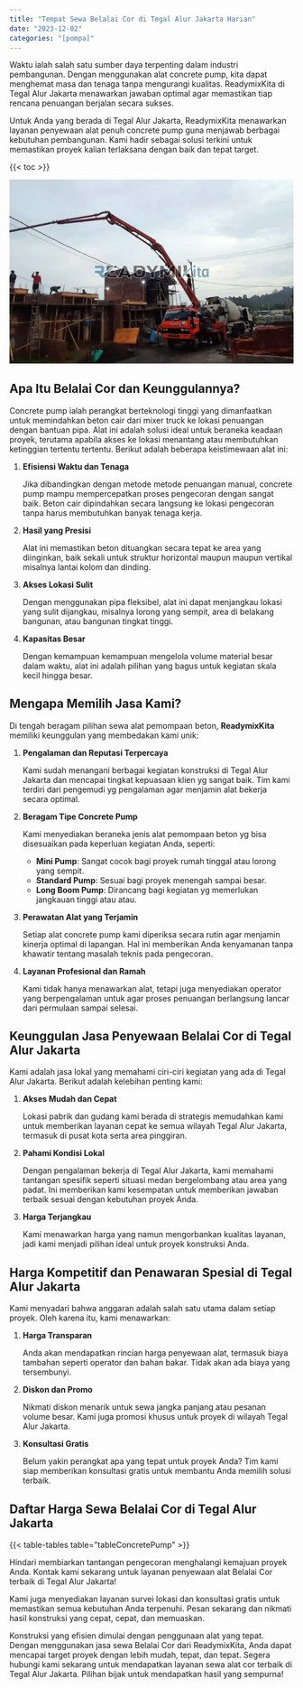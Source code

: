 ```yaml
---
title: "Tempat Sewa Belalai Cor di Tegal Alur Jakarta Harian"
date: "2023-12-02"
categories: "[pompa]"
---
```


Waktu ialah salah satu sumber daya terpenting dalam industri pembangunan. Dengan menggunakan alat concrete pump, kita dapat menghemat masa dan tenaga tanpa mengurangi kualitas. ReadymixKita di Tegal Alur Jakarta menawarkan jawaban optimal agar memastikan tiap rencana penuangan berjalan secara sukses.

Untuk Anda yang berada di Tegal Alur Jakarta, ReadymixKita menawarkan layanan penyewaan alat penuh concrete pump guna menjawab berbagai kebutuhan pembangunan. Kami hadir sebagai solusi terkini untuk memastikan proyek kalian terlaksana dengan baik dan tepat target.

{{< toc >}}

![Tempat Sewa Belalai Cor di Tegal Alur Jakarta Harian](/images/pompa/sewa-pompa-01.jpg)

## Apa Itu Belalai Cor dan Keunggulannya?

Concrete pump ialah perangkat berteknologi tinggi yang dimanfaatkan untuk memindahkan beton cair dari mixer truck ke lokasi penuangan dengan bantuan pipa. Alat ini adalah solusi ideal untuk beraneka keadaan proyek, terutama apabila akses ke lokasi menantang atau membutuhkan ketinggian tertentu tertentu. Berikut adalah beberapa keistimewaan alat ini:

1. **Efisiensi Waktu dan Tenaga**

   Jika dibandingkan dengan metode metode penuangan manual, concrete pump mampu mempercepatkan proses pengecoran dengan sangat baik. Beton cair dipindahkan secara langsung ke lokasi pengecoran tanpa harus membutuhkan banyak tenaga kerja.

2. **Hasil yang Presisi**

   Alat ini memastikan beton dituangkan secara tepat ke area yang diinginkan, baik sekali untuk struktur horizontal maupun maupun vertikal misalnya lantai kolom dan dinding.

3. **Akses Lokasi Sulit**

   Dengan menggunakan pipa fleksibel, alat ini dapat menjangkau lokasi yang sulit dijangkau, misalnya lorong yang sempit, area di belakang bangunan, atau bangunan tingkat tinggi.

4. **Kapasitas Besar**

   Dengan kemampuan kemampuan mengelola volume material besar dalam waktu, alat ini adalah pilihan yang bagus untuk kegiatan skala kecil hingga besar.

## Mengapa Memilih Jasa Kami?

Di tengah beragam pilihan sewa alat pemompaan beton, **ReadymixKita** memiliki keunggulan yang membedakan kami unik:

1. **Pengalaman dan Reputasi Terpercaya**

   Kami sudah menangani berbagai kegiatan konstruksi di Tegal Alur Jakarta dan mencapai tingkat kepuasaan klien yg sangat baik. Tim kami terdiri dari pengemudi yg pengalaman agar menjamin alat bekerja secara optimal.

2. **Beragam Tipe Concrete Pump**

   Kami menyediakan beraneka jenis alat pemompaan beton yg bisa disesuaikan pada keperluan kegiatan Anda, seperti:
   - **Mini Pump**: Sangat cocok bagi proyek rumah tinggal atau lorong yang sempit.
   - **Standard Pump**: Sesuai bagi proyek menengah sampai besar.
   - **Long Boom Pump**: Dirancang bagi kegiatan yg memerlukan jangkauan tinggi atau atau.

3. **Perawatan Alat yang Terjamin**

   Setiap alat concrete pump kami diperiksa secara rutin agar menjamin kinerja optimal di lapangan. Hal ini memberikan Anda kenyamanan tanpa khawatir tentang masalah teknis pada pengecoran.

4. **Layanan Profesional dan Ramah**

   Kami tidak hanya menawarkan alat, tetapi juga menyediakan operator yang berpengalaman untuk agar proses penuangan berlangsung lancar dari permulaan sampai selesai.

## Keunggulan Jasa Penyewaan Belalai Cor di Tegal Alur Jakarta

Kami adalah jasa lokal yang memahami ciri-ciri kegiatan yang ada di Tegal Alur Jakarta. Berikut adalah kelebihan penting kami:

1. **Akses Mudah dan Cepat**

   Lokasi pabrik dan gudang kami berada di strategis memudahkan kami untuk memberikan layanan cepat ke semua wilayah Tegal Alur Jakarta, termasuk di pusat kota serta area pinggiran.

2. **Pahami Kondisi Lokal**

   Dengan pengalaman bekerja di Tegal Alur Jakarta, kami memahami tantangan spesifik seperti situasi medan bergelombang atau area yang padat. Ini memberikan kami kesempatan untuk memberikan jawaban terbaik sesuai dengan kebutuhan proyek Anda.

3. **Harga Terjangkau**

   Kami menawarkan harga yang namun mengorbankan kualitas layanan, jadi kami menjadi pilihan ideal untuk proyek konstruksi Anda.

## Harga Kompetitif dan Penawaran Spesial di Tegal Alur Jakarta

Kami menyadari bahwa anggaran adalah salah satu utama dalam setiap proyek. Oleh karena itu, kami menawarkan:

1. **Harga Transparan**

   Anda akan mendapatkan rincian harga penyewaan alat, termasuk biaya tambahan seperti operator dan bahan bakar. Tidak akan ada biaya yang tersembunyi.

2. **Diskon dan Promo**

   Nikmati diskon menarik untuk sewa jangka panjang atau pesanan volume besar. Kami juga promosi khusus untuk proyek di wilayah Tegal Alur Jakarta.

3. **Konsultasi Gratis**

   Belum yakin perangkat apa yang tepat untuk proyek Anda? Tim kami siap memberikan konsultasi gratis untuk membantu Anda memilih solusi terbaik.

## Daftar Harga Sewa Belalai Cor di Tegal Alur Jakarta

{{< table-tables table="tableConcretePump" >}}

Hindari membiarkan tantangan pengecoran menghalangi kemajuan proyek Anda. Kontak kami sekarang untuk layanan penyewaan alat Belalai Cor terbaik di Tegal Alur Jakarta!

Kami juga menyediakan layanan survei lokasi dan konsultasi gratis untuk memastikan semua kebutuhan Anda terpenuhi. Pesan sekarang dan nikmati hasil konstruksi yang cepat, cepat, dan memuaskan.

Konstruksi yang efisien dimulai dengan penggunaan alat yang tepat. Dengan menggunakan jasa sewa Belalai Cor dari ReadymixKita, Anda dapat mencapai target proyek dengan lebih mudah, tepat, dan tepat. Segera hubungi kami sekarang untuk mendapatkan layanan sewa alat cor terbaik di Tegal Alur Jakarta. Pilihan bijak untuk mendapatkan hasil yang sempurna!